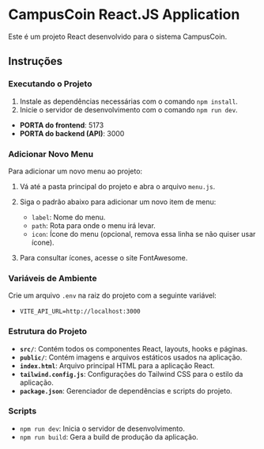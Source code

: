 # CampusCoin React.JS Application

Este é um projeto React desenvolvido para o sistema CampusCoin.

## Instruções

### Executando o Projeto

1. Instale as dependências necessárias com o comando `npm install`.
2. Inicie o servidor de desenvolvimento com o comando `npm run dev`.

- **PORTA do frontend**: 5173
- **PORTA do backend (API)**: 3000

### Adicionar Novo Menu

Para adicionar um novo menu ao projeto:

1. Vá até a pasta principal do projeto e abra o arquivo `menu.js`.
2. Siga o padrão abaixo para adicionar um novo item de menu:

   - `label`: Nome do menu.
   - `path`: Rota para onde o menu irá levar.
   - `icon`: Ícone do menu (opcional, remova essa linha se não quiser usar ícone).

3. Para consultar ícones, acesse o site FontAwesome.

### Variáveis de Ambiente

Crie um arquivo `.env` na raiz do projeto com a seguinte variável:

- `VITE_API_URL=http://localhost:3000`

### Estrutura do Projeto

- **`src/`**: Contém todos os componentes React, layouts, hooks e páginas.
- **`public/`**: Contém imagens e arquivos estáticos usados na aplicação.
- **`index.html`**: Arquivo principal HTML para a aplicação React.
- **`tailwind.config.js`**: Configurações do Tailwind CSS para o estilo da aplicação.
- **`package.json`**: Gerenciador de dependências e scripts do projeto.

### Scripts

- `npm run dev`: Inicia o servidor de desenvolvimento.
- `npm run build`: Gera a build de produção da aplicação.

